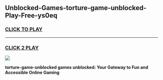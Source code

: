 
## Unblocked-Games-torture-game-unblocked-Play-Free-ys0eq
<h3>
<a href="https://premium76.site?title=torture-game-unblocked&ref=23A">CLICK TO PLAY</a></h3>
<hr>

<h3>
<a href="https://premium76.site?title=torture-game-unblocked&ref=23A">CLICK 2 PLAY</a>
  
</h3>

<a href="https://premium76.site?title=torture-game-unblocked&ref=23A"><img src="https://clearcache.store/games.png"></a>


**torture-game-unblocked games unblocked: Your Gateway to Fun and Accessible Online Gaming**
